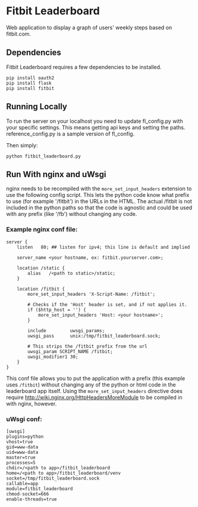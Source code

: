 Fitbit Leaderboard
==================

Web application to display a graph of users' weekly steps based on fitbit.com.

Dependencies
------------

Fitbit Leaderboard requires a few dependencies to be installed.

```
pip install oauth2
pip install flask
pip install fitbit
```

Running Locally
---------------

To run the server on your localhost you need to update fl_config.py with your
specific settings. This means getting api keys and setting the paths.
reference_config.py is a sample version of fl_config.

Then simply:

    python fitbit_leaderboard.py


Run With nginx and uWsgi
------------------------

nginx needs to be recompiled with the `more_set_input_headers` extension
to use the following config script. This lets the python code know what
prefix to use (for example '/fitbit') in the URLs in the HTML. The actual
/fitbit is not included in the python paths so that the code is agnostic
and could be used with any prefix (like '/fb') without changing any code.

### Example nginx conf file:

	server {
		listen   80; ## listen for ipv4; this line is default and implied

		server_name <your hostname, ex: fitbit.yourserver.com>;

		location /static {
			alias	/<path to static>/static;
		}

		location /fitbit {
			more_set_input_headers 'X-Script-Name: /fitbit';

			# Checks if the 'Host' header is set, and if not applies it.
			if ($http_host = '') {
				more_set_input_headers 'Host: <your hostname>';
			}

			include         uwsgi_params;
			uwsgi_pass      unix:/tmp/fitbit_leaderboard.sock;

			# This strips the /fitbit prefix from the url
			uwsgi_param	SCRIPT_NAME /fitbit;
			uwsgi_modifier1 30;
		}
	}

This conf file allows you to put the application with a prefix (this example
uses `/fitbit`) without changing any of the python or html code in the
leaderboard app itself. Using the `more_set_input_headers` directive does
require http://wiki.nginx.org/HttpHeadersMoreModule to be compiled in with
nginx, however.

### uWsgi conf:

	[uwsgi]
	plugins=python
	vhost=true
	gid=www-data
	uid=www-data
	master=true
	processes=5
	chdir=/<path to app>/fitbit_leaderboard
	home=/<path to app>/fitbit_leaderboard/venv
	socket=/tmp/fitbit_leaderboard.sock
	callable=app
	module=fitbit_leaderboard
	chmod-socket=666
	enable-threads=true
